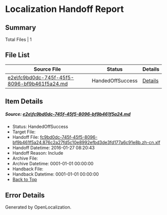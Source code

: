 # <a name='report-top'></a> Localization Handoff Report

## Summary
 Total Files | 1

## File List
 Source File | Status | Details 
 ----------- | ------ | ------- 
 [e2e\fc9bd0dc-745f-45f5-8096-bf9b461f5a24.md](https://github.com/OpenLocalizationTest/oltest/blob/b379fa2c3c5a3117a553cdd1e50db37e45f18cc7/e2e/fc9bd0dc-745f-45f5-8096-bf9b461f5a24.md) | HandedOffSuccess | [Details](#365496fd4f943d8d2f41b1c070b9ec59874f2bf01)

## Item Details
##### <a name='365496fd4f943d8d2f41b1c070b9ec59874f2bf01'></a> Source: [e2e\fc9bd0dc-745f-45f5-8096-bf9b461f5a24.md](https://github.com/OpenLocalizationTest/oltest/blob/b379fa2c3c5a3117a553cdd1e50db37e45f18cc7/e2e/fc9bd0dc-745f-45f5-8096-bf9b461f5a24.md)
* Status: HandedOffSuccess
* Target File: 
* Handoff File: [fc9bd0dc-745f-45f5-8096-bf9b461f5a24.876c2a27fd5c10e8992efbd3de3fd177a6c91e8b.zh-cn.xlf](https://github.com/OpenLocalizationTestOrg/olhandoff/blob/340a0de55d7a902e840ccc04f835dbde2ff852c8/ol-handoff/OpenLocalizationTestOrg/oltest.zh-cn/tianzh/fc9bd0dc-745f-45f5-8096-bf9b461f5a24.876c2a27fd5c10e8992efbd3de3fd177a6c91e8b.zh-cn.xlf)
* Handoff Datetime: 2016-01-27 08:20:43
* Handoff Reason: Include
* Archive File: 
* Archive Datetime: 0001-01-01 00:00:00
* Handback File: 
* Handback Datetime: 0001-01-01 00:00:00
* [Back to Top](#report-top)


## Error Details

Generated by OpenLocalization.

